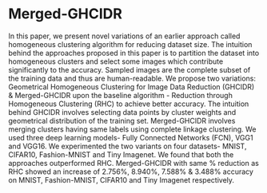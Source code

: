 # Merged-GHCIDR
In this paper, we present novel variations of an earlier approach called homogeneous clustering algorithm for reducing dataset size. The intuition behind the approaches proposed in this paper is to partition the dataset into homogeneous clusters and select some images which contribute significantly to the accuracy. Sampled images are the complete subset of the training data and thus are human-readable. We propose two variations: Geometrical Homogeneous Clustering for Image Data Reduction (GHCIDR) \& Merged-GHCIDR upon the baseline algorithm - Reduction through Homogeneous Clustering (RHC)  to achieve better accuracy. The intuition behind GHCIDR involves selecting data points by cluster weights and geometrical distribution of the training set. Merged-GHCIDR involves merging clusters having same labels using complete linkage clustering. We used three deep learning models- Fully Connected Networks (FCN), VGG1 and VGG16.
We experimented the two variants on four datasets- MNIST, CIFAR10, Fashion-MNIST and Tiny Imagenet. We found that both the approaches outperformed RHC. Merged-GHCIDR with same \% reduction as RHC showed an increase of 2.756\%, 8.940\%, 7.588\% \& 3.488\% accuracy on MNIST, Fashion-MNIST, CIFAR10 and Tiny Imagenet respectively.